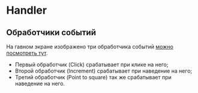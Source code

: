 # Handler
## Обработчики событий
На гавном экране изображено три обработчика событий [можно посмотреть тут](ramimink73.github.io/handler/).
- Первый обработчик (Click) срабатывает при клике на него;
- Второй обработчик (Increment) срабатывает при наведение на него;
- Третий обработчик (Point to square) так же срабатывает при наведение на него.
